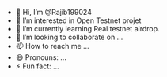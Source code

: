 - 👋 Hi, I’m @Rajib199024
- 👀 I’m interested in Open Testnet projet
- 🌱 I’m currently learning Real testnet airdrop.
- 💞️ I’m looking to collaborate on ...
- 📫 How to reach me ...
- 😄 Pronouns: ...
- ⚡ Fun fact: ...

<!---
Rajib199024/Rajib199024 is a ✨ special ✨ repository because its `README.md` (this file) appears on your GitHub profile.
You can click the Preview link to take a look at your changes.
--->
